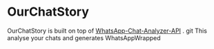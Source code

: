 # OurChatStory

OurChatStory is built on top of [WhatsApp-Chat-Analyzer-API](https://github.com/iamyajat/WhatsApp-Chat-Analyzer-API) . git This analyse your chats and generates WhatsAppWrapped
